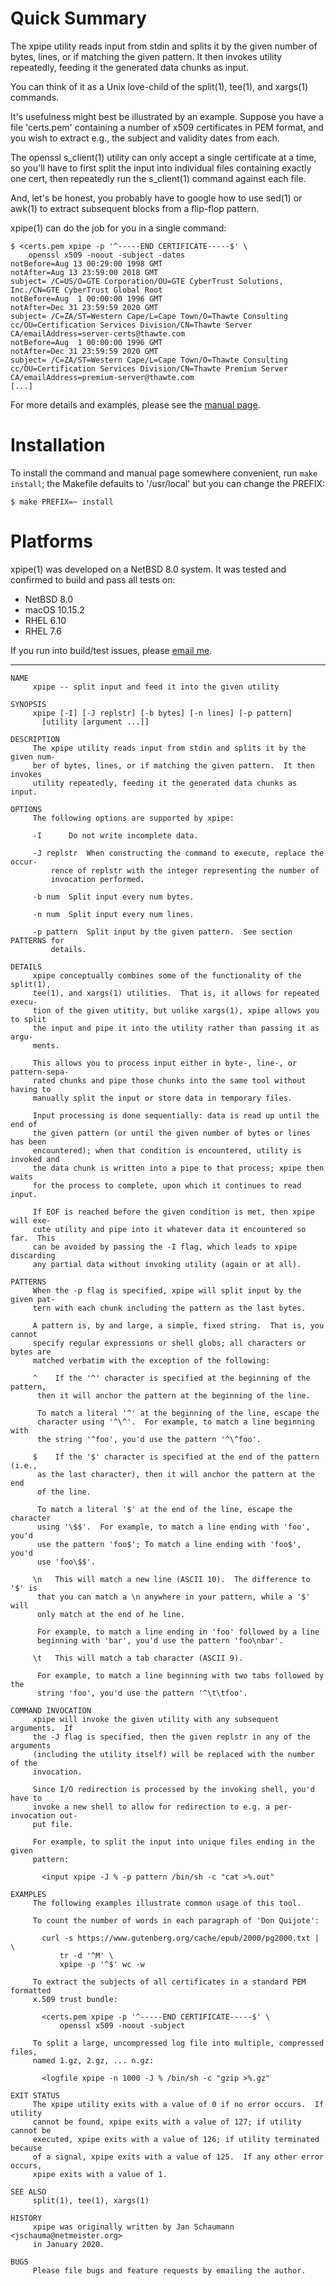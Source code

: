 Quick Summary
=============

The xpipe utility reads input from stdin and splits it
by the given number of bytes, lines, or if matching
the given pattern.  It then invokes utility
repeatedly, feeding it the generated data chunks as
input.

You can think of it as a Unix love-child of the
split(1), tee(1), and xargs(1) commands.

It's usefulness might best be illustrated by an
example.  Suppose you have a file 'certs.pem'
containing a number of x509 certificates in PEM
format, and you wish to extract e.g., the subject and
validity dates from each.

The openssl s\_client(1) utility can only accept a
single certificate at a time, so you'll have to
first split the input into individual files containing
exactly one cert, then repeatedly run the s\_client(1)
command against each file.

And, let's be honest, you probably have to google how
to use sed(1) or awk(1) to extract subsequent blocks
from a flip-flop pattern.

xpipe(1) can do the job for you in a single command:

```
$ <certs.pem xpipe -p '^-----END CERTIFICATE-----$' \
	openssl x509 -noout -subject -dates
notBefore=Aug 13 00:29:00 1998 GMT
notAfter=Aug 13 23:59:00 2018 GMT
subject= /C=US/O=GTE Corporation/OU=GTE CyberTrust Solutions, Inc./CN=GTE CyberTrust Global Root
notBefore=Aug  1 00:00:00 1996 GMT
notAfter=Dec 31 23:59:59 2020 GMT
subject= /C=ZA/ST=Western Cape/L=Cape Town/O=Thawte Consulting cc/OU=Certification Services Division/CN=Thawte Server CA/emailAddress=server-certs@thawte.com
notBefore=Aug  1 00:00:00 1996 GMT
notAfter=Dec 31 23:59:59 2020 GMT
subject= /C=ZA/ST=Western Cape/L=Cape Town/O=Thawte Consulting cc/OU=Certification Services Division/CN=Thawte Premium Server CA/emailAddress=premium-server@thawte.com
[...]
```

For more details and examples, please see the
[manual page](https://github.com/jschauma/xpipe/blob/master/doc/xpipe.1.txt).

Installation
============

To install the command and manual page somewhere
convenient, run `make install`; the Makefile defaults
to '/usr/local' but you can change the PREFIX:

```
$ make PREFIX=~ install
```

Platforms
=========

xpipe(1) was developed on a NetBSD 8.0 system.  It was
tested and confirmed to build and pass all tests on:

- NetBSD 8.0
- macOS 10.15.2
- RHEL 6.10
- RHEL 7.6

If you run into build/test issues, please [email
me](mailto:jschauma@netmeister.org).

---

```
NAME
     xpipe -- split input and feed it into the given utility

SYNOPSIS
     xpipe [-I] [-J replstr] [-b bytes] [-n lines] [-p pattern]
	   [utility [argument ...]]

DESCRIPTION
     The xpipe utility reads input from stdin and splits it by the given num-
     ber of bytes, lines, or if matching the given pattern.  It then invokes
     utility repeatedly, feeding it the generated data chunks as input.

OPTIONS
     The following options are supported by xpipe:

     -I		 Do not write incomplete data.

     -J replstr	 When constructing the command to execute, replace the occur-
		 rence of replstr with the integer representing the number of
		 invocation performed.

     -b num	 Split input every num bytes.

     -n num	 Split input every num lines.

     -p pattern	 Split input by the given pattern.  See section PATTERNS for
		 details.

DETAILS
     xpipe conceptually combines some of the functionality of the split(1),
     tee(1), and xargs(1) utilities.  That is, it allows for repeated execu-
     tion of the given utitity, but unlike xargs(1), xpipe allows you to split
     the input and pipe it into the utility rather than passing it as argu-
     ments.

     This allows you to process input either in byte-, line-, or pattern-sepa-
     rated chunks and pipe those chunks into the same tool without having to
     manually split the input or store data in temporary files.

     Input processing is done sequentially: data is read up until the end of
     the given pattern (or until the given number of bytes or lines has been
     encountered); when that condition is encountered, utility is invoked and
     the data chunk is written into a pipe to that process; xpipe then waits
     for the process to complete, upon which it continues to read input.

     If EOF is reached before the given condition is met, then xpipe will exe-
     cute utility and pipe into it whatever data it encountered so far.	 This
     can be avoided by passing the -I flag, which leads to xpipe discarding
     any partial data without invoking utility (again or at all).

PATTERNS
     When the -p flag is specified, xpipe will split input by the given pat-
     tern with each chunk including the pattern as the last bytes.

     A pattern is, by and large, a simple, fixed string.  That is, you cannot
     specify regular expressions or shell globs; all characters or bytes are
     matched verbatim with the exception of the following:

     ^	  If the '^' character is specified at the beginning of the pattern,
	  then it will anchor the pattern at the beginning of the line.

	  To match a literal '^' at the beginning of the line, escape the
	  character using '^\^'.  For example, to match a line beginning with
	  the string '^foo', you'd use the pattern '^\^foo'.

     $	  If the '$' character is specified at the end of the pattern (i.e.,
	  as the last character), then it will anchor the pattern at the end
	  of the line.

	  To match a literal '$' at the end of the line, escape the character
	  using '\$$'.	For example, to match a line ending with 'foo', you'd
	  use the pattern 'foo$'; To match a line ending with 'foo$', you'd
	  use 'foo\$$'.

     \n	  This will match a new line (ASCII 10).  The difference to '$' is
	  that you can match a \n anywhere in your pattern, while a '$' will
	  only match at the end of he line.

	  For example, to match a line ending in 'foo' followed by a line
	  beginning with 'bar', you'd use the pattern 'foo\nbar'.

     \t	  This will match a tab character (ASCII 9).

	  For example, to match a line beginning with two tabs followed by the
	  string 'foo', you'd use the pattern '^\t\tfoo'.

COMMAND INVOCATION
     xpipe will invoke the given utility with any subsequent arguments.	 If
     the -J flag is specified, then the given replstr in any of the arguments
     (including the utility itself) will be replaced with the number of the
     invocation.

     Since I/O redirection is processed by the invoking shell, you'd have to
     invoke a new shell to allow for redirection to e.g. a per-invocation out-
     put file.

     For example, to split the input into unique files ending in the given
     pattern:

	   <input xpipe -J % -p pattern /bin/sh -c "cat >%.out"

EXAMPLES
     The following examples illustrate common usage of this tool.

     To count the number of words in each paragraph of 'Don Quijote':

	   curl -s https://www.gutenberg.org/cache/epub/2000/pg2000.txt | \
		   tr -d '^M' \
		   xpipe -p '^$' wc -w

     To extract the subjects of all certificates in a standard PEM formatted
     x.509 trust bundle:

	   <certs.pem xpipe -p '^-----END CERTIFICATE-----$' \
		   openssl x509 -noout -subject

     To split a large, uncompressed log file into multiple, compressed files,
     named 1.gz, 2.gz, ... n.gz:

	   <logfile xpipe -n 1000 -J % /bin/sh -c "gzip >%.gz"

EXIT STATUS
     The xpipe utility exits with a value of 0 if no error occurs.  If utility
     cannot be found, xpipe exits with a value of 127; if utility cannot be
     executed, xpipe exits with a value of 126; if utility terminated because
     of a signal, xpipe exits with a value of 125.  If any other error occurs,
     xpipe exits with a value of 1.

SEE ALSO
     split(1), tee(1), xargs(1)

HISTORY
     xpipe was originally written by Jan Schaumann <jschauma@netmeister.org>
     in January 2020.

BUGS
     Please file bugs and feature requests by emailing the author.
```
